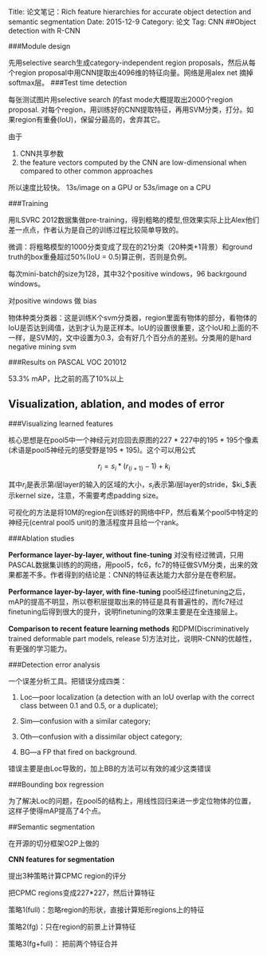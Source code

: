 Title: 论文笔记：Rich feature hierarchies for accurate object detection and semantic segmentation
Date: 2015-12-9
Category: 论文
Tag: CNN
##Object detection with R-CNN

###Module design

先用selective search生成category-independent region proposals，然后从每个region proposal中用CNN提取出4096维的特征向量。网络是用alex net 摘掉softmax层。
###Test time detection
每张测试图片用selective search 的fast mode大概提取出2000个region proposal. 对每个region，用训练好的CNN提取特征，再用SVM分类，打分。如果region有重叠(IoU)，保留分最高的，舍弃其它。


由于

1. CNN共享参数
2. the feature vectors computed by the CNNare low-dimensional when compared to other common approaches
所以速度比较快。 13s/image on a GPU or 53s/image on a CPU
###Training
用ILSVRC 2012数据集做pre-training，得到粗略的模型,但效果实际上比Alex他们差一点点，作者认为是自己的训练过程比较简单导致的。
微调：将粗略模型的1000分类变成了现在的21分类（20种类+1背景）和ground truth的box重叠超过50%(IoU = 0.5)算正例，否则是负例。
每次mini-batch的size为128，其中32个positive windows，96 backrgound windows。
对positive windows 做 bias
物体种类分类器：这是训练K个svm分类器，region里面有物体的部分，看物体的IoU是否达到阈值，达到才认为是正样本。IoU的设置很重要，这个IoU和上面的不一样，是SVM的，文中设置为0.3，会有好几个百分点的差别。分类用的是hard negative mining svm

###Results on PASCAL VOC 201012

53.3% mAP，比之前的高了10%以上

## Visualization, ablation, and modes of error


###Visualizing learned features
核心思想是在pool5中一个神经元对应回去原图的227 * 227中的195 * 195个像素(术语是pool5神经元的感受野是195 * 195)。这个可以用公式
$$r_i = s_i*(r_(i+1)-1) + k_i$$
其中$r_i$是表示第$i$层layer的输入的区域的大小，$s_i$表示第$i$层layer的stride，$ki_$表示kernel size，注意，不需要考虑padding size。

可视化的方法是将10M的region在训练好的网络中FP，然后看某个pool5中特定的神经元(central pool5 unit)的激活程度并且给一个rank。

###Ablation studies

**Performance layer-by-layer, without fine-tuning** 对没有经过微调，只用PASCAL数据集训练的的网络，用pool5，fc6，fc7的特征做SVM分类，出来的效果都差不多。作者得到的结论是：CNN的特征表达能力大部分是在卷积层。
**Performance layer-by-layer, with fine-tuning** pool5经过finetuning之后，mAP的提高不明显，所以卷积层提取出来的特征是具有普遍性的，而fc7经过finetuning后得到很大的提升，说明finetuning的效果主要是在全连接层上。
**Comparison to recent feature learning methods** 和DPM(Discriminatively trained deformable part models, release 5)方法对比，说明R-CNN的优越性，有更强的学习能力。
###Detection error analysis
一个误差分析工具。把错误分成四类：
1. Loc—poor localization (a detection with an IoU overlap with the correct class between 0.1 and 0.5, or a duplicate);
2. Sim—confusion with a similar category;
3. Oth—confusion with a dissimilar object category;
4. BG—a FP that fired on background.
错误主要是由Loc导致的，加上BB的方法可以有效的减少这类错误
###Bounding box regression
为了解决Loc的问题，在pool5的结构上，用线性回归来进一步定位物体的位置，这样子使得mAP提高了4个点。

##Semantic segmentation

在开源的切分框架O2P上做的

**CNN features for segmentation** 

提出3种策略计算CPMC region的评分

把CPMC regions变成227*227，然后计算特征

策略1(full)：忽略region的形状，直接计算矩形regions上的特征

策略2(fg)：只在region的前景上计算特征

策略3(fg+full)： 把前两个特征合并

